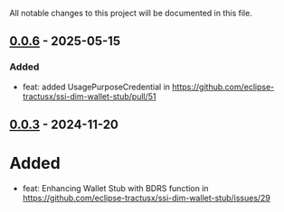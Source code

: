 All notable changes to this project will be documented in this file.

## [0.0.6](https://github.com/eclipse-tractusx/ssi-dim-wallet-stub/compare/0.0.5...0.0.6) - 2025-05-15

### Added

* feat: added UsagePurposeCredential in https://github.com/eclipse-tractusx/ssi-dim-wallet-stub/pull/51 

## [0.0.3](https://github.com/eclipse-tractusx/ssi-dim-wallet-stub/compare/0.0.2...0.0.3) - 2024-11-20

# Added

* feat: Enhancing Wallet Stub with BDRS function in https://github.com/eclipse-tractusx/ssi-dim-wallet-stub/issues/29

